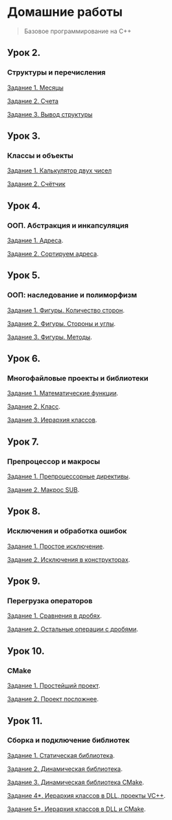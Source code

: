 # Домашние работы
>Базовое программирование на С++

## Урок 2.

### Структуры и перечисления

[Задание 1. Месяцы](https://github.com/VaryamoAratar/homeWorksMain/tree/main/Lesson%202.%20struct%20and%20enum/Task%201.%20Months)

[Задание 2. Счета](https://github.com/VaryamoAratar/homeWorksMain/tree/main/Lesson%202.%20struct%20and%20enum/Task%202.%20Accounts)

[Задание 3. Вывод структуры](https://github.com/VaryamoAratar/homeWorksMain/tree/main/Lesson%202.%20struct%20and%20enum/Task%203.%20Structure%20output)

## Урок 3.

### Классы и объекты

[Задание 1. Калькулятор двух чисел](https://github.com/VaryamoAratar/homeWorksMain/tree/main/Lesson%203.%20classes%20and%20objects/Task%201.%20Two-number%20calc)

[Задание 2. Счётчик](https://github.com/VaryamoAratar/homeWorksMain/tree/main/Lesson%203.%20classes%20and%20objects/Task%202.%20Counter)

## Урок 4.

### ООП. Абстракция и инкапсуляция

[Задание 1. Адреса](https://github.com/VaryamoAratar/homeWorksMain/tree/main/Lesson%204.%20abstraction%20and%20encapsulation/Task%201.%20Addresses).

[Задание 2. Сортируем адреса](https://github.com/VaryamoAratar/homeWorksMain/tree/main/Lesson%204.%20abstraction%20and%20encapsulation/Task%202.%20sorting%20addresses).

## Урок 5.

### ООП: наследование и полиморфизм

[Задание 1. Фигуры. Количество сторон](https://github.com/VaryamoAratar/homeWorksMain/tree/main/Lesson%205.%20inheritance%20and%20polymorphism/Task1.%20figure).

[Задание 2. Фигуры. Стороны и углы](https://github.com/VaryamoAratar/homeWorksMain/tree/main/Lesson%205.%20inheritance%20and%20polymorphism/Task2.%20Figure.%20sides%20and%20corners).

[Задание 3. Фигуры. Методы](https://github.com/VaryamoAratar/homeWorksMain/tree/main/Lesson%205.%20inheritance%20and%20polymorphism/Task3.%20Figure.%20Methods).

## Урок 6.

### Многофайловые проекты и библиотеки

[Задание 1. Математические функции](https://github.com/VaryamoAratar/homeWorksMain/tree/main/Lesson%206.%20multi-file%20projects/Task1.%20math%20functions).

[Задание 2. Класс](https://github.com/VaryamoAratar/homeWorksMain/tree/main/Lesson%206.%20multi-file%20projects/Task2.%20Class).

[Задание 3. Иерархия классов](https://github.com/VaryamoAratar/homeWorksMain/tree/main/Lesson%206.%20multi-file%20projects/Task3.%20class%20hierarchy).

## Урок 7.

### Препроцессор и макросы

[Задание 1. Препроцессорные директивы](https://github.com/VaryamoAratar/homeWorksMain/tree/main/Lesson%207.%20Preprocessor%20and%20macros/Task1.%20Preprocessor%20directives).

[Задание 2. Макрос SUB](https://github.com/VaryamoAratar/homeWorksMain/tree/main/Lesson%207.%20Preprocessor%20and%20macros/Task2.%20macro%20SUB).

## Урок 8.

### Исключения и обработка ошибок

[Задание 1. Простое исключение]().

[Задание 2. Исключения в конструкторах]().

## Урок 9.

### Перегрузка операторов

[Задание 1. Сравнения в дробях]().

[Задание 2. Остальные операции с дробями]().

## Урок 10.

### CMake

[Задание 1. Простейший проект]().

[Задание 2. Проект посложнее]().

## Урок 11.

### Сборка и подключение библиотек

[Задание 1. Статическая библиотека]().

[Задание 2. Динамическая библиотека]().

[Задание 3. Динамическая библиотека CMake]().

[Задание 4*. Иерархия классов в DLL, проекты VC++]().

[Задание 5*. Иерархия классов в DLL и CMake]().

